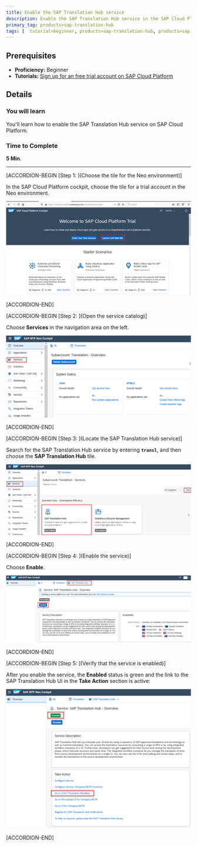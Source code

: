 ```yaml
---
title: Enable the SAP Translation Hub service
description: Enable the SAP Translation Hub service in the SAP Cloud Platform cockpit.
primary_tag: products>sap-translation-hub
tags: [  tutorial>beginner, products>sap-translation-hub, products>sap-cloud-platform ]
---
```


## Prerequisites  
 - **Proficiency:** Beginner
 - **Tutorials:** [Sign up for an free trial account on SAP Cloud Platform](https://developers.sap.com/tutorials/hcp-create-trial-account.html)

## Details
### You will learn  
You'll learn how to enable the SAP Translation Hub service on SAP Cloud Platform.

### Time to Complete
**5 Min**.

---
[ACCORDION-BEGIN [Step 1: ](Choose the tile for the Neo environment)]

In the SAP Cloud Platform cockpit, choose the tile for a trial account in the Neo environment.

![Access trial account in Neo environment](sth-open-scp-cockpit.png)


[ACCORDION-END]

[ACCORDION-BEGIN [Step 2: ](Open the service catalog)]

Choose **Services** in the navigation area on the left.

![Open service catalog](sth-open-services.png)


[ACCORDION-END]

[ACCORDION-BEGIN [Step 3: ](Locate the SAP Translation Hub service)]

Search for the SAP Translation Hub service by entering **`transl`**, and then choose the **SAP Translation Hub** tile.

![Find Translation Hub service](sth-search-tran.png)


[ACCORDION-END]

[ACCORDION-BEGIN [Step 4: ](Enable the service)]

Choose **Enable**.

![Choose enable](sth-enable-service.png)


[ACCORDION-END]

[ACCORDION-BEGIN [Step 5: ](Verify that the service is enabled)]

After you enable the service, the **Enabled** status is green and the link to the SAP Translation Hub UI in the **Take Action** section is active:

![Verify enabled state](sth-enable-service-confirm.png)


[ACCORDION-END]
